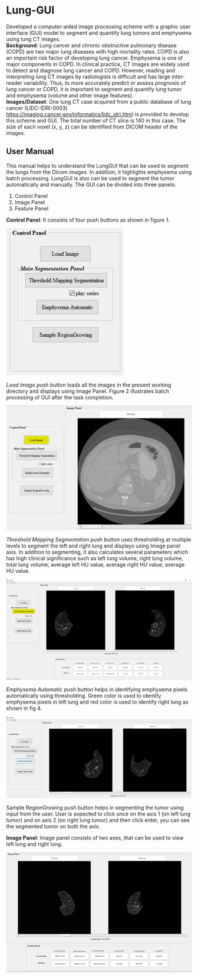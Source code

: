 # Lung-GUI    
Developed a computer-aided image processing scheme with a graphic user interface (GUI) model to segment and quantify lung tumors and emphysema using lung CT images.   
**Background**: Lung cancer and chronic obstructive pulmonary disease (COPD) are two major lung diseases with high mortality rates. COPD is also an important risk factor of developing lung cancer. Emphysema is one of major components in COPD. In clinical practice, CT images are widely used to detect and diagnose lung cancer and COPD. However, reading and interpreting lung CT images by radiologists is difficult and has large inter-reader variability. Thus, to more accurately predict or assess prognosis of lung cancer or COPD, it is important to segment and quantify lung tumor and emphysema (volume and other image features).      
**Images/Dataset**: One lung CT case acquired from a public database of lung cancer (LIDC-IDRI-0003)          https://imaging.cancer.gov/informatics/lidc_idri.htm) is provided to develop this scheme and GUI. The total number of CT slice is 140 in this case. The size of each voxel (x, y, z) can be identified from DICOM header of the images.  
## User Manual
This manual helps to understand the LungGUI that can be used to segment the lungs from the Dicom images. In addition, it highlights emphysema using batch processing. LungGUI is also can be used to segment the tumor automatically and manually.
The GUI can be divided into three panels:
1.	Control Panel
2.	Image Panel
3.	Feature Panel   

**Control Panel**: It consists of four push buttons as shown in figure 1.    

![](Images/Capturecontrolpanel.PNG)   
 
*Load Image push button* loads all the images in the present working directory and displays using Image Panel. Figure 2 illustrates batch processing of GUI after the task completion.   

![](Images/CaptureLoadImage.PNG)   

*Threshold Mapping Segmentation push button* uses thresholding at multiple levels to segment the left and right lung and displays using Image panel axis. In addition to segmenting, it also calculates several parameters which has high clinical significance such as left lung volume, right lung volume, total lung volume, average left HU value, average right HU value, average HU value.      


![](Images/CaptureThreshold.PNG)    

*Emphysema Automatic push button* helps in identifying emphysema pixels automatically using thresholding. Green color is used to identify emphysema pixels in left lung and red color is used to identify right lung as shown in fig 4.     

![](Images/Emphysema.PNG)    

Sample RegionGrowing push button helps in segmenting the tumor using input from the user. User is expected to click once on the axis 1 (on left lung tumor) and on axis 2 (on right lung tumor) and then click enter, you can see the segmented tumor on both the axis.     

**Image Panel**: Image panel consists of two axes, that can be used to view left lung and right lung.   

![](Images/Featurepanel2.PNG)    



